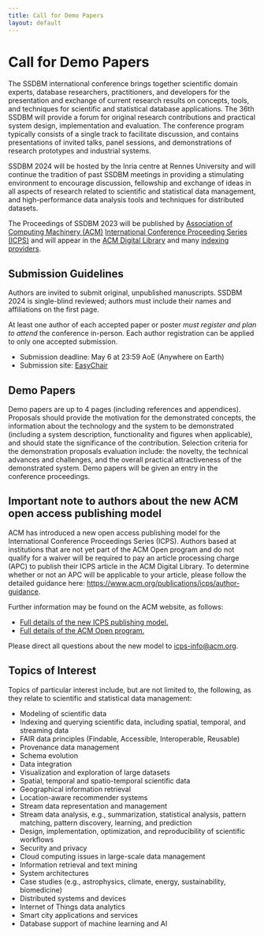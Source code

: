 ```yaml
---
title: Call for Demo Papers
layout: default
---
```


# Call for Demo Papers

The SSDBM international conference brings together scientific domain experts, database researchers, practitioners, and developers for the presentation and exchange of current research results on concepts, tools, and techniques for scientific and statistical database applications. The 36th SSDBM will provide a forum for original research contributions and practical system design, implementation and evaluation. The conference program typically consists of a single track to facilitate discussion, and contains presentations of invited talks, panel sessions, and demonstrations of research prototypes and industrial systems.

SSDBM 2024 will be hosted by the Inria centre at Rennes University and will continue the tradition of past SSDBM meetings in providing a stimulating environment to encourage discussion, fellowship and exchange of ideas in all aspects of research related to scientific and statistical data management, and high-performance data analysis tools and techniques for distributed datasets.

The Proceedings of SSDBM 2023 will be published by [Association of Computing Machinery (ACM)](https://www.acm.org/) [International Conference Proceeding Series (ICPS)](https://www.acm.org/publications/icps) and will appear in the [ACM Digital Library](https://www.acm.org/publications/digital-library) and many [indexing providers](https://authors.acm.org/journals/journals-indexing-list). 
<!--The best papers will be considered for publication in the [Distributed and Parallel Databases (DAPD)](https://www.springer.com/journal/10619) – An International Journal of Data Science, Engineering, and Management, Springer, ISSN: 0926-8782.
-->
## Submission Guidelines

Authors are invited to submit original, unpublished manuscripts. <!--We solicit research papers (long and short), and demo papers. 
All submissions should be formatted according to the [ACM Master Article “sigconf” proceedings template](https://www.acm.org/publications/proceedings-template). -->
SSDBM 2024 is single-blind reviewed; authors must include their names and affiliations on the first page. 
<!--All authors should respect the [ACM Policy on Authorship](https://www.acm.org/publications/policies/authorship-policy).-->
At least one author of each accepted paper or poster _must register and plan to attend_ the conference in-person. Each author registration can be applied to only one accepted submission.

* Submission deadline: May 6 at 23:59 AoE (Anywhere on Earth)
* Submission site: [EasyChair](https://easychair.org/conferences/?conf=ssdbm2024) 

## Demo Papers

Demo papers are up to 4 pages (including references and appendices). Proposals should provide the motivation for the demonstrated concepts, the information about the technology and the system to be demonstrated (including a system description, functionality and figures when applicable), and should state the significance of the contribution. Selection criteria for the demonstration proposals evaluation include: the novelty, the technical advances and challenges, and the overall practical attractiveness of the demonstrated system. Demo papers will be given an entry in the conference proceedings.

## Important note to authors about the new ACM open access publishing model

ACM has introduced a new open access publishing model for the International Conference Proceedings Series (ICPS). Authors based at institutions that are not yet part of the ACM Open program and do not qualify for a waiver will be required to pay an article processing charge (APC) to publish their ICPS article in the ACM Digital Library. To determine whether or not an APC will be applicable to your article, please follow the detailed guidance here: https://www.acm.org/publications/icps/author-guidance.

Further information may be found on the ACM website, as follows:

- [Full details of the new ICPS publishing model.](https://www.acm.org/publications/icps/faq)
- [Full details of the ACM Open program.](https://www.acm.org/publications/openaccess)

Please direct all questions about the new model to icps-info@acm.org.

## Topics of Interest

Topics of particular interest include, but are not limited to, the following, as they relate to scientific and statistical data management:

- Modeling of scientific data
- Indexing and querying scientific data, including spatial, temporal, and streaming data
- FAIR data principles (Findable, Accessible, Interoperable, Reusable)
- Provenance data management
- Schema evolution
- Data integration
- Visualization and exploration of large datasets
- Spatial, temporal and spatio-temporal scientific data
- Geographical information retrieval
- Location-aware recommender systems
- Stream data representation and management
- Stream data analysis, e.g., summarization, statistical analysis, pattern matching, pattern discovery, learning, and prediction
- Design, implementation, optimization, and reproducibility of scientific workflows
- Security and privacy
- Cloud computing issues in large-scale data management
- Information retrieval and text mining
- System architectures
- Case studies (e.g., astrophysics, climate, energy, sustainability, biomedicine)
- Distributed systems and devices
- Internet of Things data analytics
- Smart city applications and services
- Database support of machine learning and AI

<!-- For questions regarding the call for papers, contact [ssdbm2023@easychair.org](mailto:ssdbm2023@easychair.org).-->
